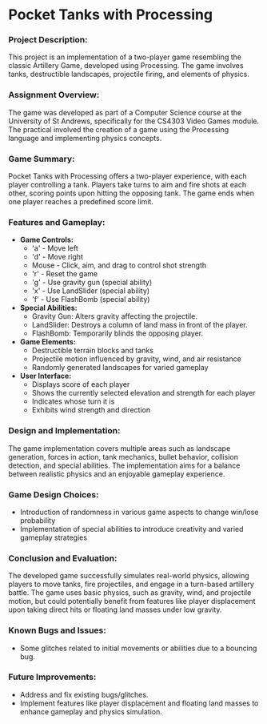 # Pocket Tanks with Processing

### Project Description:
This project is an implementation of a two-player game resembling the classic Artillery Game, developed using Processing. The game involves tanks, destructible landscapes, projectile firing, and elements of physics.

### Assignment Overview:
The game was developed as part of a Computer Science course at the University of St Andrews, specifically for the CS4303 Video Games module. The practical involved the creation of a game using the Processing language and implementing physics concepts.

### Game Summary:
Pocket Tanks with Processing offers a two-player experience, with each player controlling a tank. Players take turns to aim and fire shots at each other, scoring points upon hitting the opposing tank. The game ends when one player reaches a predefined score limit.

### Features and Gameplay:
- **Game Controls:**
  - 'a' - Move left
  - 'd' - Move right
  - Mouse - Click, aim, and drag to control shot strength
  - 'r' - Reset the game
  - 'g' - Use gravity gun (special ability)
  - 'x' - Use LandSlider (special ability)
  - 'f' - Use FlashBomb (special ability)
- **Special Abilities:**
  - Gravity Gun: Alters gravity affecting the projectile.
  - LandSlider: Destroys a column of land mass in front of the player.
  - FlashBomb: Temporarily blinds the opposing player.
- **Game Elements:**
  - Destructible terrain blocks and tanks
  - Projectile motion influenced by gravity, wind, and air resistance
  - Randomly generated landscapes for varied gameplay
- **User Interface:**
  - Displays score of each player
  - Shows the currently selected elevation and strength for each player
  - Indicates whose turn it is
  - Exhibits wind strength and direction

### Design and Implementation:
The game implementation covers multiple areas such as landscape generation, forces in action, tank mechanics, bullet behavior, collision detection, and special abilities. The implementation aims for a balance between realistic physics and an enjoyable gameplay experience.

### Game Design Choices:
- Introduction of randomness in various game aspects to change win/lose probability
- Implementation of special abilities to introduce creativity and varied gameplay strategies

### Conclusion and Evaluation:
The developed game successfully simulates real-world physics, allowing players to move tanks, fire projectiles, and engage in a turn-based artillery battle. The game uses basic physics, such as gravity, wind, and projectile motion, but could potentially benefit from features like player displacement upon taking direct hits or floating land masses under low gravity.

### Known Bugs and Issues:
- Some glitches related to initial movements or abilities due to a bouncing bug.

### Future Improvements:
- Address and fix existing bugs/glitches.
- Implement features like player displacement and floating land masses to enhance gameplay and physics simulation.
